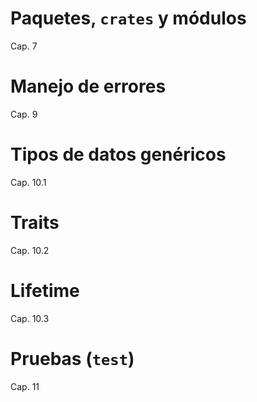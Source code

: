 # Paquetes, `crates` y módulos

Cap. 7

# Manejo de errores

Cap. 9

# Tipos de datos genéricos
Cap. 10.1

# Traits
Cap. 10.2

# Lifetime
Cap. 10.3

# Pruebas (`test`)
Cap. 11